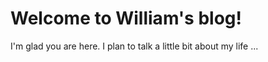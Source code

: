 # Welcome to William's blog!

I'm glad you are here. I plan to talk a little bit about my life ...

